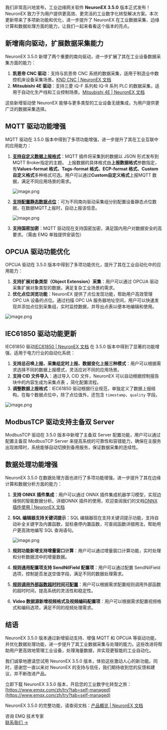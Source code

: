 我们非常高兴地宣布，工业边缘网关软件 **NeuronEX 3.5.0** 版本正式发布！NeuronEX 致力于为用户提供更高效、更灵活的工业数字化转型解决方案。本次更新带来了多项新功能和优化，进一步提升了 NeuronEX 在工业数据采集、边缘计算和数据处理方面的能力，让我们一起来看看这个版本的亮点。

## 新增南向驱动，扩展数据采集能力

NeuronEX 3.5.0 新增了两个重要的南向驱动，进一步扩展了其在工业设备数据采集方面的能力：

1. **凯恩帝 CNC 驱动**：支持与凯恩帝 CNC 系统的数据采集，适用于制造业中数控机床设备采集场景。[KND CNC | NeuronEX 文档](https://docs.emqx.com/zh/neuronex/latest/configuration/south-devices/knd/knd.html) 
2. **Mitsubishi 4E 驱动**：支持三菱 iQ-F 系列和 IQ-R 系列 PLC 的数据采集，适用于自动化生产线和工业控制场景。[Mitsubishi 4E | NeuronEX 文档](https://docs.emqx.com/zh/neuronex/latest/configuration/south-devices/mitsubishi-4e/overview.html) 

这些新增驱动使 NeuronEX 能够与更多类型的工业设备无缝集成，为用户提供更广泛的数据采集选择。

## MQTT 驱动功能增强

MQTT 驱动在 3.5.0 版本中得到了多项功能增强，进一步提升了其在工业互联中的应用能力：

1. [**支持自定义数据上报格式**](https://docs.emqx.com/zh/neuronex/latest/configuration/north-apps/mqtt/api.html#custom-自定义格式)：MQTT 插件将采集到的数据以 JSON 形式发布到 MQTT Broker指定的主题。 上报数据的具体格式由**上报数据格式**参数指定，有**Values-format 格式、Tags-format 格式、ECP-format 格式、Custom 自定义格式**多种格式可选。用户可以通过**Custom自定义格式**上报MQTT 数据，满足不同应用场景的需求。

   ![image.png](https://assets.emqx.com/images/2ee6b969ffb078004ff542e277e4e820.png)

1. [**支持配置静态数据点位**](https://docs.emqx.com/zh/neuronex/latest/configuration/north-apps/mqtt/api.html#静态点位)：可为不同南向驱动采集组分别配置设备静态点位数据，在数据MQTT上报时，自动上报该信息。

   ![image.png](https://assets.emqx.com/images/2b5a4bcd6895cf5520b38b9933efc579.png)

1. **支持国密加密**：MQTT 驱动现在支持国密加密，满足国内用户对数据安全的高要求。（需由 EMQ 单独提供安装包）

## OPCUA 驱动功能优化

OPCUA 驱动在 3.5.0 版本中得到了多项功能优化，提升了其在工业自动化中的应用能力：

1. **支持扩展对象类型（Object Extension）采集**：用户可以通过 OPCUA 驱动采集扩展对象类型的数据，满足复杂工业场景的需求。
2. **优化点位浏览功能**：NeuronEX 提供了点位发现功能，帮助用户高效管理 OPC UA 设备的点位。通过扫描 OPC UA 服务器地址空间，用户可以快速发现并添加点位到采集组，实时监控数据，并导出点表以便本地编辑和使用。

![image.png](https://assets.emqx.com/images/37d8f44145b19e0c56998646bc7ac8c1.png)

## IEC61850 驱动功能更新

IEC61850 驱动[IEC61850 | NeuronEX 文档](https://docs.emqx.com/zh/neuronex/latest/configuration/south-devices/iec61850/overview.html) 在 3.5.0 版本中得到了显著的功能增强，适用于电力行业的自动化系统：

1. **支持总召唤上报、采集组定时上报、数据变化上报三种模式**：用户可以根据需求选择不同的数据上报模式，灵活应对不同的应用场景。
2. **支持 CID 文件导入**：通过导入 CID 文件，NeuronEX 可以自动根据控制报告块中的内容生成为采集点表 ，简化配置流程。
3. **调整数据上报格式**：IEC61850 驱动根据行业规范，单独定义了数据上报结构，在每个数据点位中，除了点位值外，还包含 `timestamp`、`quality` 字段。

![image.png](https://assets.emqx.com/images/a1c2b48470917bfb63c461f619ee7105.png)

## ModbusTCP 驱动支持主备双 Server

ModbusTCP 驱动在 3.5.0 版本中新增了主备双 Server 配置功能，用户可以通过配置主备双 ModbusTCP Server 来提高系统的可靠性和容错能力，确保在主服务出现故障时，系统能够自动切换到备用服务，保证数据采集的连续性。

## 数据处理功能增强

NeuronEX 3.5.0 在数据处理方面也进行了多项功能增强，进一步提升了其在边缘计算和数据分析方面的能力：

1. **支持 ONNX 插件集成**：用户可以通过 ONNX 插件集成机器学习模型，实现边缘侧的智能数据分析。详细ONNX 插件的使用，欢迎查阅我们的文档[ONNX 插件使用 | NeuronEX 文档](https://docs.emqx.com/zh/neuronex/latest/streaming-processing/onnx.html) 

2. **SQL 编辑器支持关键词提示**：SQL 编辑器现在支持关键词提示功能，支持自动补全关键字及内置函数，鼠标悬停内置函数，可查阅函数详细用法，帮助用户更高效地编写 SQL 查询语句。

   ![image.png](https://assets.emqx.com/images/6358e284d26c2c8d46d8d2cd8b74d808.png)

1. **规则功能新增支持增量窗口计算**：用户可以通过增量窗口计算功能，实时处理和分析数据流中的增量数据。
2. **规则通用配置项支持 SendNilField 配置项**：用户可以通过配置 SendNilField 选项，控制是否发送空值字段，满足不同的数据处理需求。
3. [**规则调用外部函数超时时间可配置**](https://docs.emqx.com/zh/neuronex/latest/admin/conf-management.html#环境变量映射为配置文件)：用户可以根据需求配置规则调用外部函数的超时时间，提高系统的灵活性和稳定性。
4. **Video 数据源新增视频格式及视频编码配置项**：用户可以根据需求配置视频格式和编码选项，满足不同的视频处理需求。

## 结语

NeuronEX 3.5.0 版本通过新增驱动支持、增强 MQTT 和 OPCUA 等驱动功能，并优化数据处理功能，进一步提升了其工业数据采集与处理的能力。这些改进将帮助用户更高效地管理工业设备，处理海量数据，并实现更智能的工业自动化。

我们诚挚地邀请您试用 NeuronEX 3.5.0 版本，体验这些激动人心的新功能。同时，感谢您一直以来对 NeuronEX 的支持与信任，我们期待收到您的反馈和建议，并不断改进产品。

立即下载 NeuronEX 3.5.0 版本，开启您的工业数字化转型之旅： [https://www.emqx.com/zh/try?tab=self-managed](https://www.emqx.com/zh/try?tab=self-managed) 

NeuronEX 3.5.0 的完整功能，请查阅文档：[产品概览 | NeuronEX 文档](https://docs.emqx.com/zh/neuronex/latest/) 



<section class="promotion">
    <div>
        咨询 EMQ 技术专家
    </div>
    <a href="https://www.emqx.com/zh/contact?product=solutions" class="button is-gradient">联系我们 →</a>
</section>
